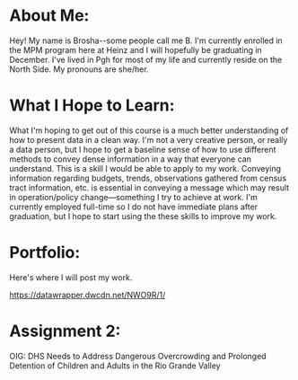 # **About Me**:

Hey! My name is Brosha--some people call me B. I'm currently enrolled in the MPM program here at Heinz and I will hopefully be graduating in December. I've lived in Pgh for most of my life and currently reside on the North Side. My pronouns are she/her. 

# **What I Hope to Learn**: 

What I'm hoping to get out of this course is a much better understanding of how to present data in a clean way. I'm not a very creative person, or really a data person, but I hope to get a baseline sense of how to use different methods to convey dense information in a way that everyone can understand. This is a skill I would be able to apply to my work. Conveying information regarding budgets, trends, observations gathered from census tract information, etc. is essential in conveying a message which may result in operation/policy change—something I try to achieve at work. I'm currently employed full-time so I do not have immediate plans after graduation, but I hope to start using the these skills to improve my work. 

# **Portfolio**:

Here's where I will post my work. 

https://datawrapper.dwcdn.net/NWO9R/1/

# **Assignment 2**:

OIG: DHS Needs to Address Dangerous Overcrowding and Prolonged Detention of Children and Adults in the Rio Grande Valley




